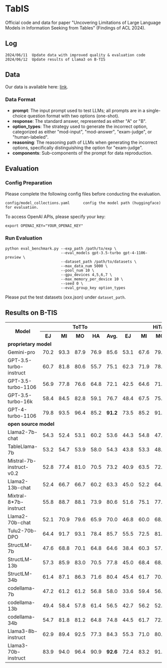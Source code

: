 # TabIS

Official code and data for paper "Uncovering Limitations of Large Language Models in Information Seeking from Tables" (Findings of ACL 2024).

## Log
```
2024/06/11  Update data with improved quality & evaluation code
2024/06/12  Update results of Llama3 on B-TIS
```

## Data
Our data is available here: [link](https://drive.google.com/file/d/1MFwMTHgxOTh7QFFRQ3cszoMCFxhNv9ui/view?usp=sharing).

### Data Format
- **prompt**: The input prompt used to test LLMs; all prompts are in a single-choice question format with two options (one-shot).
- **response**: The standard answer, represented as either "A" or "B".
- **option_types**: The strategy used to generate the incorrect option, categorized as either "mod-input", "mod-answer", "exam-judge", or "human-labeled".
- **reasoning**: The reasoning path of LLMs when generating the incorrect options, specifically distinguishing the option for "exam-judge".
- **components**: Sub-components of the prompt for data reproduction.

## Evaluation

### Config Preparation
Please complete the following config files before conducting the evaluation.

```
config/model_collections.yaml      config the model path (huggingface) for evaluation.
```

To access OpenAI APIs, please specify your key:
```
export OPENAI_KEY="YOUR_OPENAI_KEY"
```


### Run Evaluation
```
python eval_benchmark.py --exp_path /path/to/exp \
                         --eval_models gpt-3.5-turbo gpt-4-1106-preview \
                         --dataset_path /path/to/datasets \
                         --max_data_num 5000 \
                         --pool_num 10 \
                         --gpu_devices 4,5,6,7 \
                         --max_memory_per_device 10 \
                         --seed 0 \
                         --eval_group_key option_types
```
Please put the test datasets (xxx.json) under `dataset_path`.


## Results on B-TIS

<table>
    <tr>
        <th rowspan="2" class="center-text">Model</th>
        <th colspan="5" class="center-text">ToTTo</th>
        <th colspan="5" class="center-text">HiTab</th>
    </tr>
    <tr>
        <th>EJ</th>
        <th>MI</th>
        <th>MO</th>
        <th>HA</th>
        <th>Avg.</th>
        <th>EJ</th>
        <th>MI</th>
        <th>MO</th>
        <th>HA</th>
        <th>Avg.</th>
    </tr>
    <tr>
        <td colspan="11"><b>proprietary model</b></td>
    </tr>
    <tr>
        <td>Gemini-pro</td>
        <td>70.2</td>
        <td>93.3</td>
        <td>87.9</td>
        <td>76.9</td>
        <td>85.6</td>
        <td>53.1</td>
        <td>67.6</td>
        <td>79.1</td>
        <td>67.4</td>
        <td>66.6</td>
    </tr>
    <tr>
        <td>GPT-3.5-turbo-instruct</td>
        <td>60.7</td>
        <td>81.8</td>
        <td>80.6</td>
        <td>55.7</td>
        <td>75.1</td>
        <td>62.3</td>
        <td>71.9</td>
        <td>78.4</td>
        <td>45.7</td>
        <td>68.3</td>
    </tr>
    <tr>
        <td>GPT-3.5-turbo-1106</td>
        <td>56.9</td>
        <td>77.8</td>
        <td>76.6</td>
        <td>64.8</td>
        <td>72.1</td>
        <td>42.5</td>
        <td>64.6</td>
        <td>71.3</td>
        <td>48.6</td>
        <td>57.5</td>
    </tr>
    <tr>
        <td>GPT-3.5-turbo-16k</td>
        <td>58.4</td>
        <td>84.5</td>
        <td>82.8</td>
        <td>59.1</td>
        <td>76.7</td>
        <td>48.4</td>
        <td>67.5</td>
        <td>75.4</td>
        <td>43.8</td>
        <td>61.2</td>
    </tr>
    <tr>
        <td>GPT-4-turbo-1106</td>
        <td>79.8</td>
        <td>93.5</td>
        <td>96.4</td>
        <td>85.2</td>
        <td><b>91.2</b></td>
        <td>73.5</td>
        <td>85.2</td>
        <td>91.8</td>
        <td>77.1</td>
        <td><b>82.4</b></td>
    </tr>
    <tr>
        <td colspan="11"><b>open source model</b></td>
    </tr>
    <tr>
        <td>Llama2-7b-chat</td>
        <td>54.3</td>
        <td>52.4</td>
        <td>53.1</td>
        <td>60.2</td>
        <td>53.6</td>
        <td>44.3</td>
        <td>54.8</td>
        <td>47.8</td>
        <td>39.1</td>
        <td>47.8</td>
    </tr>
    <tr>
        <td>TableLlama-7b</td>
        <td>53.2</td>
        <td>54.7</td>
        <td>53.9</td>
        <td>58.0</td>
        <td>54.3</td>
        <td>43.8</td>
        <td>53.3</td>
        <td>48.9</td>
        <td>41.0</td>
        <td>47.7</td>
    </tr>
    <tr>
        <td>Mistral-7b-instruct-v0.2</td>
        <td>52.8</td>
        <td>77.4</td>
        <td>81.0</td>
        <td>70.5</td>
        <td>73.2</td>
        <td>40.9</td>
        <td>63.5</td>
        <td>72.4</td>
        <td>47.6</td>
        <td>56.9</td>
    </tr>
    <tr>
        <td>Llama2-13b-chat</td>
        <td>52.4</td>
        <td>66.7</td>
        <td>66.7</td>
        <td>60.2</td>
        <td>63.3</td>
        <td>45.0</td>
        <td>52.2</td>
        <td>64.8</td>
        <td>53.3</td>
        <td>53.4</td>
    </tr>
    <tr>
        <td>Mixtral-8*7b-instruct</td>
        <td>55.8</td>
        <td>88.7</td>
        <td>88.1</td>
        <td>73.9</td>
        <td>80.6</td>
        <td>51.6</td>
        <td>75.1</td>
        <td>77.1</td>
        <td>52.4</td>
        <td>65.6</td>
    </tr>
    <tr>
        <td>Llama2-70b-chat</td>
        <td>52.1</td>
        <td>70.9</td>
        <td>79.6</td>
        <td>65.9</td>
        <td>70.0</td>
        <td>46.8</td>
        <td>60.0</td>
        <td>68.0</td>
        <td>50.5</td>
        <td>56.9</td>
    </tr>
    <tr>
        <td>Tulu2-70b-DPO</td>
        <td>64.4</td>
        <td>91.7</td>
        <td>93.1</td>
        <td>78.4</td>
        <td>85.7</td>
        <td>55.5</td>
        <td>72.5</td>
        <td>81.4</td>
        <td>61.0</td>
        <td>68.2</td>
    </tr>
    <tr>
        <td>StructLM-7b</td>
        <td>47.6</td>
        <td>68.8</td>
        <td>70.1</td>
        <td>64.8</td>
        <td>64.6</td>
        <td>38.4</td>
        <td>60.3</td>
        <td>57.7</td>
        <td>49.5</td>
        <td>50.8</td>
    </tr>
    <tr>
        <td>StructLM-13b</td>
        <td>57.3</td>
        <td>85.9</td>
        <td>83.0</td>
        <td>70.5</td>
        <td>77.8</td>
        <td>45.0</td>
        <td>68.4</td>
        <td>68.9</td>
        <td>50.5</td>
        <td>58.9</td>
    </tr>
    <tr>
        <td>StructLM-34b</td>
        <td>61.4</td>
        <td>87.1</td>
        <td>86.3</td>
        <td>71.6</td>
        <td>80.4</td>
        <td>45.4</td>
        <td>61.7</td>
        <td>70.2</td>
        <td>52.4</td>
        <td>57.7</td>
    </tr>
    <tr>
        <td>codellama-7b</td>
        <td>47.2</td>
        <td>61.2</td>
        <td>61.2</td>
        <td>56.8</td>
        <td>58.0</td>
        <td>33.6</td>
        <td>59.4</td>
        <td>56.3</td>
        <td>41.0</td>
        <td>47.9</td>
    </tr>
    <tr>
        <td>codellama-13b</td>
        <td>49.4</td>
        <td>58.4</td>
        <td>57.8</td>
        <td>61.4</td>
        <td>56.5</td>
        <td>42.7</td>
        <td>56.2</td>
        <td>52.5</td>
        <td>40.0</td>
        <td>49.0</td>
    </tr>
    <tr>
        <td>codellama-34b</td>
        <td>54.7</td>
        <td>81.8</td>
        <td>81.2</td>
        <td>64.8</td>
        <td>74.8</td>
        <td>44.5</td>
        <td>61.7</td>
        <td>72.1</td>
        <td>44.8</td>
        <td>57.3</td>
    </tr>
    <tr>
        <td>Llama3-8b-instruct</td>
        <td>62.9</td>
        <td>89.4</td>
        <td>92.5</td>
        <td>77.3</td>
        <td>84.3</td>
        <td>55.3</td>
        <td>71.0</td>
        <td>80.9</td>
        <td>58.1</td>
        <td>67.3</td>
    </tr>
    <tr>
        <td>Llama3-70b-instruct</td>
        <td>83.9</td>
        <td>94.0</td>
        <td>96.4</td>
        <td>90.9</td>
        <td><b>92.6</b></td>
        <td>72.4</td>
        <td>83.2</td>
        <td>91.5</td>
        <td>74.3</td>
        <td><b>81.1</b></td>
    </tr>
</table>